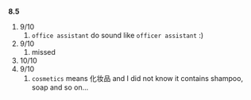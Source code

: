 **8.5**
1. 9/10
	1. `office assistant` do sound like `officer assistant` :)
2. 9/10
	1. missed
3. 10/10
4. 9/10
	1. `cosmetics` means 化妆品 and I did not know it contains shampoo, soap and so on...
